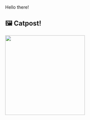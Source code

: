 Hello there!



## 🖼️ Catpost!

<sub>
    <img src="https://cdn2.thecatapi.com/images/4bj.gif" height="256">
</sub>

